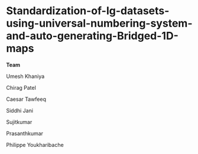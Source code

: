 # Standardization-of-Ig-datasets-using-universal-numbering-system-and-auto-generating-Bridged-1D-maps
**Team**

Umesh Khaniya

Chirag Patel

Caesar Tawfeeq

Siddhi Jani

Sujitkumar

Prasanthkumar

Philippe Youkharibache
